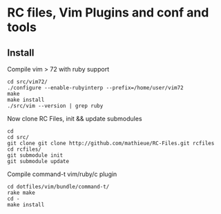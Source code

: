 RC files, Vim Plugins and conf and tools
========================


Install
------------------------

Compile vim > 72 with ruby support

	cd src/vim72/
	./configure --enable-rubyinterp --prefix=/home/user/vim72
	make
	make install
	./src/vim --version | grep ruby

Now clone RC Files, init && update submodules

	cd
	cd src/
	git clone git clone http://github.com/mathieue/RC-Files.git rcfiles
	cd rcfiles/
	git submodule init
	git submodule update

Compile command-t vim/ruby/c plugin

	cd dotfiles/vim/bundle/command-t/
	rake make
	cd -
	make install

